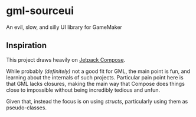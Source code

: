 # gml-sourceui
An evil, slow, and silly UI library for GameMaker

## Inspiration
This project draws heavily on [Jetpack Compose](https://developer.android.com/jetpack/compose).

While probably *(definitely)* not a good fit for GML, the main point is fun, and learning about
the internals of such projects. Particular pain point here is that GML lacks closures, making the
main way that Compose does things close to impossible without being incredibly tedious and unfun.

Given that, instead the focus is on using *structs*, particularly using them as pseudo-classes.
